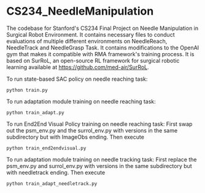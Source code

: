 # CS234_NeedleManipulation
The codebase for Stanford's CS234 Final Project on Needle Manipulation in Surgical Robot Environment.
It contains necessary files to conduct evaluations of multiple different environments on NeedleReach, NeedleTrack and NeedleGrasp Task.
It contains modifications to the OpenAI gym that makes it compatible with RMA framework's training process.
It is based on SurRoL, an open-source RL framework for surgical robotic learning available at https://github.com/med-air/SurRoL.

To run state-based SAC policy on needle reaching task:
```
python train.py
```

To run adaptation module training on needle reaching task:
```
python train_adapt.py
```

To run End2End Visual Policy training on needle reaching task:
First swap out the psm_env.py and the surrol_env.py with versions in the same subdirectory but with ImageObs ending.
Then execute
```
python train_end2endvisual.py
```

To run adaptation module training on needle tracking task:
First replace the psm_env.py and surrol_env.py with versions in the same subdirectory but with needletrack ending.
Then execute
```
python train_adapt_needletrack.py
```

